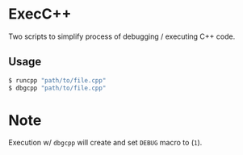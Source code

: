 # ExecC++
Two scripts to simplify process of debugging / executing C++ code.

## Usage
```sh
$ runcpp "path/to/file.cpp"
$ dbgcpp "path/to/file.cpp"
```

# Note
Execution w/ `dbgcpp` will create and set `DEBUG` macro to (`1`).
